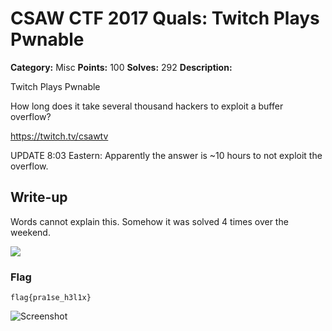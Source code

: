 # CSAW CTF 2017 Quals: Twitch Plays Pwnable

**Category:** Misc
**Points:** 100
**Solves:** 292
**Description:**

Twitch Plays Pwnable

How long does it take several thousand hackers to exploit a buffer overflow?

https://twitch.tv/csawtv

UPDATE 8:03 Eastern: Apparently the answer is ~10 hours to not exploit the overflow.

## Write-up

Words cannot explain this. Somehow it was solved 4 times over the weekend. 

[![](https://img.youtube.com/vi/vrWIX3wnhzM/0.jpg)](https://www.youtube.com/watch?v=vrWIX3wnhzM)


### Flag

`flag{pra1se_h3l1x}`

![Screenshot](twitch.PNG)
